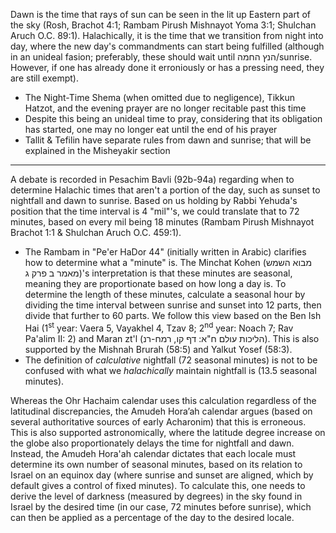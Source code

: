 Dawn is the time that rays of sun can be seen in the lit up Eastern part of the sky (Rosh, Brachot 4:1; Rambam Pirush Mishnayot Yoma 3:1; Shulchan Aruch O.C. 89:1). Halachically, it is the time that we transition from night into day, where the new day's commandments can start being fulfilled (although in an unideal fasion; preferably, these should wait until הנץ החמה/sunrise. However, if one has already done it erroniously or has a pressing need, they are still exempt).

- The Night-Time Shema (when omitted due to negligence), Tikkun Hatzot, and the evening prayer are no longer recitable past this time
- Despite this being an unideal time to pray, considering that its obligation has started, one may no longer eat until the end of his prayer
- Tallit & Tefilin have separate rules from dawn and sunrise; that will be explained in the Misheyakir section

---

A debate is recorded in Pesachim Bavli (92b-94a) regarding when to determine Halachic times that aren't a portion of the day, such as sunset to nightfall and dawn to sunrise. Based on us holding by Rabbi Yehuda's position that the time interval is 4 "mil"'s, we could translate that to 72 minutes, based on every mil being 18 minutes (Rambam Pirush Mishnayot Brachot 1:1 & Shulchan Aruch O.C. 459:1).
- The Rambam in "Pe'er HaDor 44" (initially written in Arabic) clarifies how to determine what a "minute" is. The Minchat Kohen (מבוא השמש מאמר ב פרק ג)'s interpretation is that these minutes are seasonal, meaning they are proportionate based on how long a day is. To determine the length of these minutes, calculate a seasonal hour by dividing the time interval between sunrise and sunset into 12 parts, then divide that further to 60 parts. We follow this view based on the Ben Ish Hai (1<sup>st</sup> year: Vaera 5, Vayakhel 4, Tzav 8; 2<sup>nd</sup> year: Noach 7; Rav Pa'alim II: 2) and Maran zt'l (הליכות עולם ח"א: דף קו, רמח-רנ). This is also supported by the Mishnah Brurah (58:5) and Yalkut Yosef (58:3). 
- The definition of *calculative* nightfall (72 seasonal minutes) is not to be confused with what we *halachically* maintain nightfall is (13.5 seasonal minutes).

Whereas the Ohr Hachaim calendar uses this calculation regardless of the latitudinal discrepancies, the Amudeh Hora’ah calendar argues (based on several authoritative sources of early Acharonim) that this is erroneous. This is also supported astronomically, where the latitude degree increase on the globe also proportionately delays the time for nightfall and dawn. Instead, the Amudeh Hora'ah calendar dictates that each locale must determine its own number of seasonal minutes, based on its relation to Israel on an equinox day (where sunrise and sunset are aligned, which by default gives a control of fixed minutes). To calculate this, one needs to derive the level of darkness (measured by degrees) in the sky found in Israel by the desired time (in our case, 72 minutes before sunrise), which can then be applied as a percentage of the day to the desired locale.